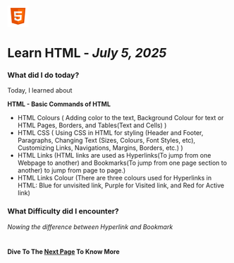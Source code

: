 ![HTML 5 Logo](assets/html-5.png)
# Learn HTML - *July 5, 2025*

### What did I do today?

Today, I learned about

**HTML - Basic Commands of HTML**

- HTML Colours ( Adding color to the text, Background Colour for text or HTML Pages, Borders, and Tables(Text and Cells) )
- HTML CSS ( Using CSS in HTML for styling (Header and Footer, Paragraphs, Changing Text (Sizes, Colours, Font Styles, etc), Customizing Links, Navigations, Margins, Borders, etc.) )
- HTML Links (HTML links are used as Hyperlinks(To jump from one Webpage to another) and Bookmarks(To jump from one page section to another) to jump from page to page.)
- HTML Links Colour (There are three colours used for Hyperlinks in HTML: Blue for unvisited link, Purple for Visited link, and Red for Active link)

### What Difficulty did I encounter?

*Nowing the difference between Hyperlink and Bookmark*
#
**Dive To The [Next Page](day-4.md) To Know More**
